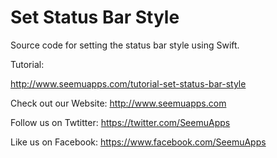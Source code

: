 Set Status Bar Style
=================

Source code for setting the status bar style using Swift.

Tutorial: 

http://www.seemuapps.com/tutorial-set-status-bar-style

Check out our Website: http://www.seemuapps.com

Follow us on Twtitter: https://twitter.com/SeemuApps

Like us on Facebook: https://www.facebook.com/SeemuApps

